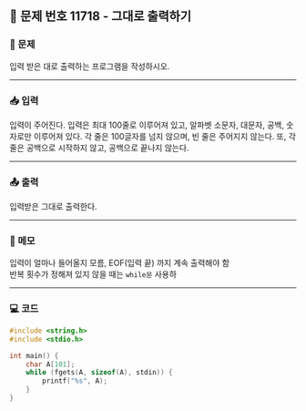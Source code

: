 ## 📝 문제 번호 11718 - 그대로 출력하기 

### 📌 문제
입력 받은 대로 출력하는 프로그램을 작성하시오.

---

### 📥 입력
입력이 주어진다. 입력은 최대 100줄로 이루어져 있고, 알파벳 소문자, 대문자, 공백, 숫자로만 이루어져 있다. 각 줄은 100글자를 넘지 않으며, 빈 줄은 주어지지 않는다. 또, 각 줄은 공백으로 시작하지 않고, 공백으로 끝나지 않는다.

---

### 📤 출력
입력받은 그대로 출력한다.

---

### 📝 메모  
입력이 얼마나 들어올지 모름, EOF(입력 끝) 까지 계속 출력해야 함  
반복 횟수가 정해져 있지 않을 때는 `while문` 사용하

---

### 💻 코드
```c
#include <string.h>
#include <stdio.h>

int main() {
    char A[101];
    while (fgets(A, sizeof(A), stdin)) {
        printf("%s", A);
    }
}
```
